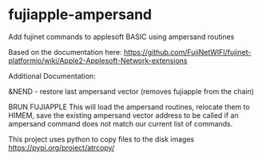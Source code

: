 # fujiapple-ampersand
Add fujinet commands to applesoft BASIC using ampersand routines

Based on the documentation here:
https://github.com/FujiNetWIFI/fujinet-platformio/wiki/Apple2-Applesoft-Network-extensions

Additional Documentation:


&NEND - restore last ampersand vector (removes fujiapple from the chain)

BRUN FUJIAPPLE
This will load the ampersand routines, relocate them to HIMEM, save the existing
ampersand vector address to be called if an ampersand command does not match
our current list of commands.


This project uses python to copy files to the disk images
https://pypi.org/project/atrcopy/


